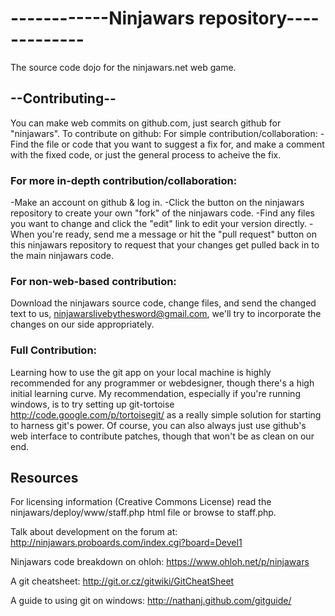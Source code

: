 # ------------Ninjawars repository-------------
The source code dojo for the ninjawars.net web game.

## --Contributing--
You can make web commits on github.com, just search github for "ninjawars".  To contribute on github:
For simple contribution/collaboration:
-Find the file or code that you want to suggest a fix for, and make a comment with the fixed code, or just the general process to acheive the fix.

### For more in-depth contribution/collaboration:
-Make an account on github & log in.
-Click the button on the ninjawars repository to create your own "fork" of the ninjawars code.
-Find any files you want to change and click the "edit" link to edit your version directly.
-When you're ready, send me a message or hit the "pull request" button on this ninjawars repository to request that your changes get pulled back in to the main ninjawars code.

### For non-web-based contribution:
Download the ninjawars source code, change files, and send the changed text to us, ninjawarslivebythesword@gmail.com, we'll try to incorporate the changes on our side appropriately.

### Full Contribution:
Learning how to use the git app on your local machine is highly recommended for any programmer or webdesigner, though there's a high initial learning curve.  My recommendation, especially if you're running windows, is to try setting up git-tortoise http://code.google.com/p/tortoisegit/ as a really simple solution for starting to harness git's power.  Of course, you can also always just use github's web interface to contribute patches, though that won't be as clean on our end.

## Resources

For licensing information (Creative Commons License) read the ninjawars/deploy/www/staff.php html file or browse to staff.php.

Talk about development on the forum at: 
http://ninjawars.proboards.com/index.cgi?board=Devel1

Ninjawars code breakdown on ohloh:
https://www.ohloh.net/p/ninjawars

A git cheatsheet:
http://git.or.cz/gitwiki/GitCheatSheet

A guide to using git on windows:
http://nathanj.github.com/gitguide/
